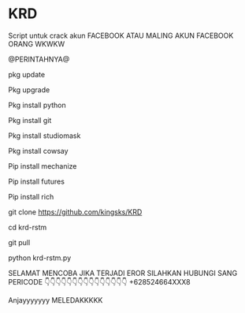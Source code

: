 # KRD
Script untuk crack akun FACEBOOK
ATAU MALING AKUN FACEBOOK ORANG WKWKW

@PERINTAHNYA@

pkg update

Pkg upgrade

Pkg install python

Pkg install git

Pkg install studiomask

Pkg install cowsay

Pip install mechanize

Pip install futures

Pip install rich

git clone https://github.com/kingsks/KRD

cd krd-rstm

git pull

python krd-rstm.py

SELAMAT MENCOBA JIKA TERJADI EROR
SILAHKAN HUBUNGI SANG PERICODE
👇👇👇👇👇👇👇👇👇👇👇👇👇👇👇
+628524664XXX8

Anjayyyyyyy MELEDAKKKKK

